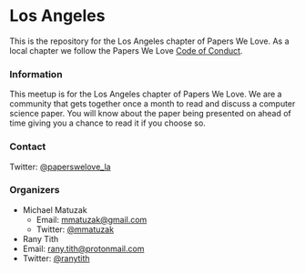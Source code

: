 # Los Angeles

This is the repository for the Los Angeles chapter of Papers We Love. As a local chapter we follow the Papers We Love [Code of Conduct](https://github.com/papers-we-love/los-angeles/blob/master/code-of-conduct.md).

### Information

This meetup is for the Los Angeles chapter of Papers We Love. We are a community that gets together once a month to read and discuss a computer science paper. You will know about the paper being presented on ahead of time giving you a chance to read it if you choose so.

### Contact

Twitter: [@paperswelove_la](https://twitter.com/paperswelove_la)

### Organizers

* Michael Matuzak
  * Email: [mmatuzak@gmail.com](mailto:mmatuzak@gmail.com)
  * Twitter: [@mmatuzak](https://twitter.com/mmatuzak)
* Rany Tith
 * Email: [rany.tith@protonmail.com](mailto:rany.tith@protonmail.com)
 * Twitter: [@ranytith](https://twitter.com/ranytith)
